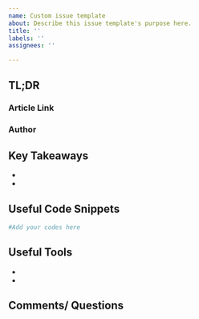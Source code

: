 ```yaml
---
name: Custom issue template
about: Describe this issue template's purpose here.
title: ''
labels: ''
assignees: ''

---
```


## TL;DR

### Article Link
[]()
### Author

## Key Takeaways
* 
* 

## Useful Code Snippets
```python
#Add your codes here


```

## Useful Tools
* 
* 

## Comments/ Questions
